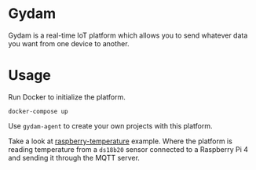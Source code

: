 # Gydam

Gydam is a real-time IoT platform which allows you to send whatever data you want from one device to another.

# Usage
Run Docker to initialize the platform.
```
docker-compose up
```

Use `gydam-agent` to create your own projects with this platform.

Take a look at [raspberry-temperature](https://github.com/maximomartinezsoria/gydam/tree/master/gydam-agent/examples/raspberry-temperature) example. Where the platform is reading temperature from a `ds18b20` sensor connected to a Raspberry Pi 4 and sending it through the MQTT server.
